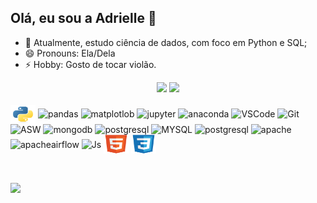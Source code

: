 ## Olá, eu sou a Adrielle 👋

- 🌱 Atualmente, estudo ciência de dados, com foco em Python e SQL;
- 😄 Pronouns: Ela/Dela
- ⚡ Hobby: Gosto de tocar violão.

<div align="center">
  <img height="180em" src="https://github-readme-stats.vercel.app/api?username=adrielleClemente&show_icons=true&theme=gruvbox_light&include_all_commits=true&count_private=true"/>
    
  <img height="180em" src="https://github-readme-stats.vercel.app/api/top-langs/?username=adrielleClemente&layout=compact&langs_count=7&theme=gruvbox_light"/>
</div>
 
  
<div style="display: inline_block"><br>
  <img align="center" alt="Python" height="30" width="40" src="https://raw.githubusercontent.com/devicons/devicon/master/icons/python/python-original.svg"/>
  <img align="center" alt="pandas" height="30" width="40" src="https://cdn.jsdelivr.net/gh/devicons/devicon@latest/icons/pandas/pandas-original-wordmark.svg" />
  <img align="center" alt="matplotlob" height="30" width="40" src="https://cdn.jsdelivr.net/gh/devicons/devicon@latest/icons/matplotlib/matplotlib-original.svg" />
  <img align="center" alt="jupyter" height="30" width="40" src="https://cdn.jsdelivr.net/gh/devicons/devicon@latest/icons/jupyter/jupyter-original-wordmark.svg" />
  <img align="center" alt="anaconda" height="30" width="40" src="https://cdn.jsdelivr.net/gh/devicons/devicon@latest/icons/anaconda/anaconda-original-wordmark.svg" />
  <img align="center" alt="VSCode" height="30" width="40" src="https://cdn.jsdelivr.net/gh/devicons/devicon/icons/vscode/vscode-original.svg" />
  <img align="center" alt="Git" height="30" width="40" src="https://cdn.jsdelivr.net/gh/devicons/devicon/icons/git/git-original.svg"/>
  <img align="center" alt="ASW" height="30" width="40" src="https://cdn.jsdelivr.net/gh/devicons/devicon@latest/icons/amazonwebservices/amazonwebservices-plain-wordmark.svg"/>
  <img align="center" alt="mongodb" height="30" width="40" src="https://cdn.jsdelivr.net/gh/devicons/devicon@latest/icons/mongodb/mongodb-original-wordmark.svg" />
  <img align="center" alt="postgresql" height="30" width="40" src="https://cdn.jsdelivr.net/gh/devicons/devicon@latest/icons/postgresql/postgresql-original.svg" />
  <img align="center" alt="MYSQL" height="30" width="40" src="https://cdn.jsdelivr.net/gh/devicons/devicon/icons/mysql/mysql-original.svg"/>
  <img align="center" alt="postgresql" height="30" width="40" src="https://cdn.jsdelivr.net/gh/devicons/devicon@latest/icons/dbeaver/dbeaver-original.svg" />
  <img align="center" alt="apache" height="30" width="40" src="https://cdn.jsdelivr.net/gh/devicons/devicon@latest/icons/apachespark/apachespark-original.svg" />
  <img align="center" alt="apacheairflow" height="30" width="40" src="https://cdn.jsdelivr.net/gh/devicons/devicon@latest/icons/apacheairflow/apacheairflow-original.svg" />
  <img align="center" alt="Js" height="30" width="40" src="https://cdn.jsdelivr.net/gh/devicons/devicon/icons/javascript/javascript-original.svg">
  <img align="center" alt="HTML" height="30" width="40" src="https://raw.githubusercontent.com/devicons/devicon/master/icons/html5/html5-original.svg"/>
  <img align="center" alt="CSS" height="30" width="40" src="https://raw.githubusercontent.com/devicons/devicon/master/icons/css3/css3-original.svg"/>
  
          
                      
          
          
  </div><br>
  
  
  ##
 
<div> 
  <a href="https://www.linkedin.com/in/adrielleclemente/" target="_blank"><img src="https://img.shields.io/badge/-LinkedIn-%230077B5?style=for-the-badge&logo=linkedin&logoColor=white" target="_blank"></a> 
 
 
</div>
  
          

          
          
